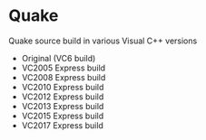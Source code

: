 # Quake
Quake source build in various Visual C++ versions
- Original (VC6 build)
- VC2005 Express build
- VC2008 Express build
- VC2010 Express build
- VC2012 Express build
- VC2013 Express build
- VC2015 Express build
- VC2017 Express build
